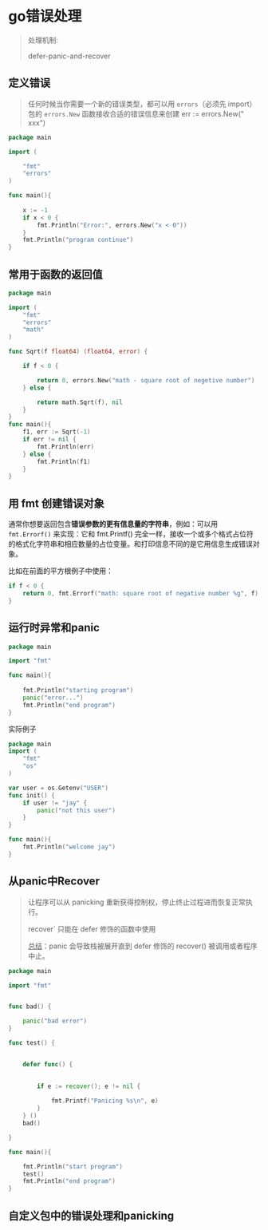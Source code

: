 # go错误处理

> 处理机制:
>
> defer-panic-and-recover

## 定义错误

> 任何时候当你需要一个新的错误类型，都可以用 `errors`（必须先 import）包的 `errors.New` 函数接收合适的错误信息来创建 err := errors.New(" xxx")

```go
package main

import (

    "fmt"
    "errors"
)

func main(){
    
    x := -1
    if x < 0 {
        fmt.Println("Error:", errors.New("x < 0"))
    }
    fmt.Println("program continue")
}

```

## 常用于函数的返回值

```go
package main

import (
    "fmt"
    "errors"
    "math"
)

func Sqrt(f float64) (float64, error) {

    if f < 0 {

        return 0, errors.New("math - square root of negetive number")
    } else {

        return math.Sqrt(f), nil 
    }
}
func main(){
    f1, err := Sqrt(-1)
    if err != nil {
        fmt.Println(err)
    } else {
        fmt.Println(f1)
    }
}
```

## 用 fmt 创建错误对象

通常你想要返回包含**错误参数的更有信息量的字符串**，例如：可以用 `fmt.Errorf()` 来实现：它和 fmt.Printf() 完全一样，接收一个或多个格式占位符的格式化字符串和相应数量的占位变量。和打印信息不同的是它用信息生成错误对象。

比如在前面的平方根例子中使用：

```go
if f < 0 {
	return 0, fmt.Errorf("math: square root of negative number %g", f)
}
```

## 运行时异常和panic

```go
package main

import "fmt"

func main(){
    
    fmt.Println("starting program")
    panic("error...")
    fmt.Println("end program")
}

```

实际例子

```go
package main
import (
    "fmt"
    "os"
)

var user = os.Getenv("USER") 
func init() {
    if user != "jay" {
        panic("not this user")
    }
}

func main(){
    fmt.Println("welcome jay")
}
```

## 从panic中Recover

> 让程序可以从 panicking 重新获得控制权，停止终止过程进而恢复正常执行。
>
> recover` 只能在 defer 修饰的函数中使用
>
> <u>总结</u>：panic 会导致栈被展开直到 defer 修饰的 recover() 被调用或者程序中止。

```go
package main

import "fmt"


func bad() {

    panic("bad error")
}

func test() {


    defer func() {

        
        if e := recover(); e != nil {
            
            fmt.Printf("Panicing %s\n", e)
        }
    } ()
    bad()

}

func main(){

    fmt.Println("start program")
    test()
    fmt.Println("end program")
}

```

## 自定义包中的错误处理和panicking

